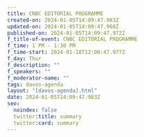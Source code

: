 ```yaml
---
title: CNBC EDITORIAL PROGRAMME
created-on: 2024-01-05T14:09:47.963Z
updated-on: 2024-01-05T14:09:47.968Z
published-on: 2024-01-05T14:09:47.972Z
f_title-of-event: CNBC EDITORIAL PROGRAMME
f_time: 1 PM - 1:30 PM
f_time-start: 2024-01-18T12:00:47.977Z
f_day: Thur
f_description: ""
f_speakers: ""
f_moderator-name: ""
tags: davos-agenda
layout: "[davos-agenda].html"
date: 2024-01-05T14:09:47.983Z
seo:
  noindex: false
  twitter:title: summary
  twitter:card: summary
---
```

